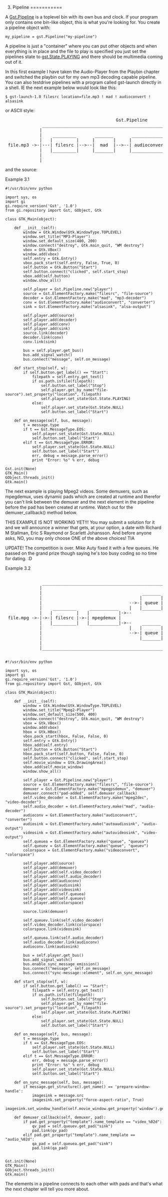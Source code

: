 3. Pipeline
===========

A [Gst.Pipeline](http://gstreamer.freedesktop.org/data/doc/gstreamer/head/gstreamer/html/GstPipeline.html) is a toplevel bin with its own bus and clock. If your program only contains one bin-like object, this is what you're looking for. You create a pipeline object with:

    my_pipeline = gst.Pipeline("my-pipeline")

A pipeline is just a "container" where you can put other objects and when everything is in place and the file to play is specified you just set the pipelines state to [gst.State.PLAYING](http://gstreamer.freedesktop.org/data/doc/gstreamer/head/gstreamer/html/GstBin.html#GstBin.notes) and there should be multimedia coming out of it.

In this first example I have taken the Audio-Player from the Playbin chapter and switched the playbin out for my own mp3 decoding capable pipeline. You can also testdrive pipelines with a program called gst-launch directly in a shell. IE the next example below would look like this:

    $ gst-launch-1.0 filesrc location=file.mp3 ! mad ! audioconvert ! alsasink

or ASCII style:


<pre>
                                          Gst.Pipeline 
              _____________________________________________________________________
             |                                                                     |
             |    _________       _______       ______________       __________    |
             |   |         |     |       |     |              |     |          |   |
 file.mp3 ->-|---| filesrc |-->--|  mad  |-->--| audioconvert |-->--| alsasink |---|->- Audio Output
             |   |_________|     |_______|     |______________|     |__________|   |
             |                                                                     |
             |_____________________________________________________________________|
</pre>

and the source:

Example 3.1

    #!/usr/bin/env python
    
    import sys, os
    import gi
    gi.require_version('Gst', '1.0')
    from gi.repository import Gst, GObject, Gtk
    
    class GTK_Main(object):
        
        def __init__(self):
            window = Gtk.Window(Gtk.WindowType.TOPLEVEL)
            window.set_title("MP3-Player")
            window.set_default_size(400, 200)
            window.connect("destroy", Gtk.main_quit, "WM destroy")
            vbox = Gtk.VBox()
            window.add(vbox)
            self.entry = Gtk.Entry()
            vbox.pack_start(self.entry, False, True, 0)
            self.button = Gtk.Button("Start")
            self.button.connect("clicked", self.start_stop)
            vbox.add(self.button)
            window.show_all()
            
            self.player = Gst.Pipeline.new("player")
            source = Gst.ElementFactory.make("filesrc", "file-source")
            decoder = Gst.ElementFactory.make("mad", "mp3-decoder")
            conv = Gst.ElementFactory.make("audioconvert", "converter")
            sink = Gst.ElementFactory.make("alsasink", "alsa-output")
            
            self.player.add(source)
            self.player.add(decoder)
            self.player.add(conv)
            self.player.add(sink)
            source.link(decoder)
            decoder.link(conv)
            conv.link(sink)
            
            bus = self.player.get_bus()
            bus.add_signal_watch()
            bus.connect("message", self.on_message)
    
        def start_stop(self, w):
            if self.button.get_label() == "Start":
                filepath = self.entry.get_text()
                if os.path.isfile(filepath):
                    self.button.set_label("Stop")
                    self.player.get_by_name("file-source").set_property("location", filepath)
                    self.player.set_state(Gst.State.PLAYING)
                else:
                    self.player.set_state(Gst.State.NULL)
                    self.button.set_label("Start")
    
        def on_message(self, bus, message):
            t = message.type
            if t == Gst.MessageType.EOS:
                self.player.set_state(Gst.State.NULL)
                self.button.set_label("Start")
            elif t == Gst.MessageType.ERROR:
                self.player.set_state(Gst.State.NULL)
                self.button.set_label("Start")
                err, debug = message.parse_error()
                print "Error: %s" % err, debug
    
    Gst.init(None)
    GTK_Main()
    GObject.threads_init()
    Gtk.main()



The next example is playing Mpeg2 videos. Some demuxers, such as mpegdemux, uses dynamic pads which are created at runtime and therefor you can't link between the demuxer and the next element in the pipeline before the pad has been created at runtime. Watch out for the demuxer_callback() method below.

THIS EXAMPLE IS NOT WORKING YET!!! You may submit a solution for it and we will announce a winner that gets, at your option, a date with Richard M Stallman, Eric S Raymond or Scarlett Johansson. And before anyone asks, NO, you may only choose ONE of the above choices! TIA

UPDATE! The competition is over. Mike Auty fixed it with a few queues. He passed on the grand prize though saying he's too busy coding so no time for dating. :D

Example 3.2

<pre>
                                                             Gst.Pipeline 
              ___________________________________________________________________________________________________________
             |                                                                                                           |
             |                                      _______     _______     ________________     _______________         |
             |                                     |       |   |       |   |                |   |               |        |
             |                                 -->-| queue |->-|  mad  |->-|  audioconvert  |->-| autoaudiosink |-->-->--|->- Audio Output
             |    _________     ___________    |   |_______|   |_______|   |________________|   |_______________|        |
             |   |         |   |           |->--                                                                         |
 file.mpg ->-|->-| filesrc |->-| mpegdemux |                                                                             |
             |   |_________|   |___________|->--    _______     __________     __________________     _______________    |
             |                                 |   |       |   |          |   |                  |   |               |   |
             |                                 -->-| queue |->-| mpeg2dec |->-| ffmpegcolorspace |->-| autovideosink |->-|->- Video Output
             |                                     |_______|   |__________|   |__________________|   |_______________|   |
             |                                                                                                           |
             |___________________________________________________________________________________________________________|

</pre>


    #!/usr/bin/env python
    
    import sys, os
    import gi
    gi.require_version('Gst', '1.0')
    from gi.repository import Gst, GObject, Gtk
    
    class GTK_Main(object):
        
        def __init__(self):
            window = Gtk.Window(Gtk.WindowType.TOPLEVEL)
            window.set_title("Mpeg2-Player")
            window.set_default_size(500, 400)
            window.connect("destroy", Gtk.main_quit, "WM destroy")
            vbox = Gtk.VBox()
            window.add(vbox)
            hbox = Gtk.HBox()
            vbox.pack_start(hbox, False, False, 0)
            self.entry = Gtk.Entry()
            hbox.add(self.entry)
            self.button = Gtk.Button("Start")
            hbox.pack_start(self.button, False, False, 0)
            self.button.connect("clicked", self.start_stop)
            self.movie_window = Gtk.DrawingArea()
            vbox.add(self.movie_window)
            window.show_all()
            
            self.player = Gst.Pipeline.new("player")
            source = Gst.ElementFactory.make("filesrc", "file-source")
            demuxer = Gst.ElementFactory.make("mpegpsdemux", "demuxer")
            demuxer.connect("pad-added", self.demuxer_callback)
            self.video_decoder = Gst.ElementFactory.make("mpeg2dec", "video-decoder")
            self.audio_decoder = Gst.ElementFactory.make("mad", "audio-decoder")
            audioconv = Gst.ElementFactory.make("audioconvert", "converter")
            audiosink = Gst.ElementFactory.make("autoaudiosink", "audio-output")
            videosink = Gst.ElementFactory.make("autovideosink", "video-output")
            self.queuea = Gst.ElementFactory.make("queue", "queuea")
            self.queuev = Gst.ElementFactory.make("queue", "queuev")
            colorspace = Gst.ElementFactory.make("videoconvert", "colorspace")
            
            self.player.add(source) 
            self.player.add(demuxer) 
            self.player.add(self.video_decoder) 
            self.player.add(self.audio_decoder) 
            self.player.add(audioconv) 
            self.player.add(audiosink) 
            self.player.add(videosink) 
            self.player.add(self.queuea) 
            self.player.add(self.queuev) 
            self.player.add(colorspace)
    
            source.link(demuxer)
    
            self.queuev.link(self.video_decoder)
            self.video_decoder.link(colorspace)
            colorspace.link(videosink)
    
            self.queuea.link(self.audio_decoder)
            self.audio_decoder.link(audioconv)
            audioconv.link(audiosink)
            
            bus = self.player.get_bus()
            bus.add_signal_watch()
            bus.enable_sync_message_emission()
            bus.connect("message", self.on_message)
            bus.connect("sync-message::element", self.on_sync_message)
    
        def start_stop(self, w):
            if self.button.get_label() == "Start":
                filepath = self.entry.get_text()
                if os.path.isfile(filepath):
                    self.button.set_label("Stop")
                    self.player.get_by_name("file-source").set_property("location", filepath)
                    self.player.set_state(Gst.State.PLAYING)
                else:
                    self.player.set_state(Gst.State.NULL)
                    self.button.set_label("Start")
    
        def on_message(self, bus, message):
            t = message.type
            if t == Gst.MessageType.EOS:
                self.player.set_state(Gst.State.NULL)
                self.button.set_label("Start")
            elif t == Gst.MessageType.ERROR:
                err, debug = message.parse_error()
                print "Error: %s" % err, debug
                self.player.set_state(Gst.State.NULL)
                self.button.set_label("Start")
                
        def on_sync_message(self, bus, message):
            if message.get_structure().get_name() == 'prepare-window-handle':
                imagesink = message.src
                imagesink.set_property("force-aspect-ratio", True)
                imagesink.set_window_handle(self.movie_window.get_property('window').get_xid())
        
        def demuxer_callback(self, demuxer, pad):
            if pad.get_property("template").name_template == "video_%02d":
                qv_pad = self.queuev.get_pad("sink")
                pad.link(qv_pad)
            elif pad.get_property("template").name_template == "audio_%02d":
                qa_pad = self.queuea.get_pad("sink")
                pad.link(qa_pad)
    
    
    Gst.init(None)
    GTK_Main()
    GObject.threads_init()
    Gtk.main()


The elements in a pipeline connects to each other with pads and that's what the next chapter will tell you more about.


